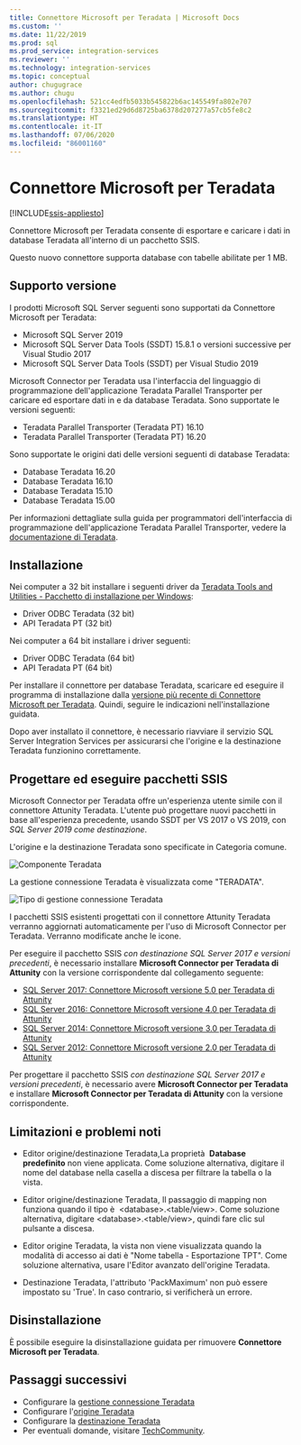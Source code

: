 ```yaml
---
title: Connettore Microsoft per Teradata | Microsoft Docs
ms.custom: ''
ms.date: 11/22/2019
ms.prod: sql
ms.prod_service: integration-services
ms.reviewer: ''
ms.technology: integration-services
ms.topic: conceptual
author: chugugrace
ms.author: chugu
ms.openlocfilehash: 521cc4edfb5033b545822b6ac145549fa802e707
ms.sourcegitcommit: f3321ed29d6d8725ba6378d207277a57cb5fe8c2
ms.translationtype: HT
ms.contentlocale: it-IT
ms.lasthandoff: 07/06/2020
ms.locfileid: "86001160"
---
```

# <a name="microsoft-connector-for-teradata"></a>Connettore Microsoft per Teradata

[!INCLUDE[ssis-appliesto](../../includes/ssis-appliesto-ssvrpluslinux-asdb-asdw-xxx.md)]

Connettore Microsoft per Teradata consente di esportare e caricare i dati in database Teradata all'interno di un pacchetto SSIS.

Questo nuovo connettore supporta database con tabelle abilitate per 1 MB.

## <a name="version-support"></a>Supporto versione

I prodotti Microsoft SQL Server seguenti sono supportati da Connettore Microsoft per Teradata:

- Microsoft SQL Server 2019
- Microsoft SQL Server Data Tools (SSDT) 15.8.1 o versioni successive per Visual Studio 2017
- Microsoft SQL Server Data Tools (SSDT) per Visual Studio 2019

Microsoft Connector per Teradata usa l'interfaccia del linguaggio di programmazione dell'applicazione Teradata Parallel Transporter per caricare ed esportare dati in e da database Teradata. Sono supportate le versioni seguenti:

- Teradata Parallel Transporter (Teradata PT) 16.10
- Teradata Parallel Transporter (Teradata PT) 16.20

Sono supportate le origini dati delle versioni seguenti di database Teradata:

- Database Teradata 16.20
- Database Teradata 16.10
- Database Teradata 15.10
- Database Teradata 15.00

Per informazioni dettagliate sulla guida per programmatori dell'interfaccia di programmazione dell'applicazione Teradata Parallel Transporter, vedere la [documentazione di Teradata](https://docs.teradata.com/).

## <a name="installation"></a>Installazione

Nei computer a 32 bit installare i seguenti driver da [Teradata Tools and Utilities - Pacchetto di installazione per Windows](https://downloads.teradata.com/download/tools/teradata-tools-and-utilities-windows-installation-package):

- Driver ODBC Teradata (32 bit)
- API Teradata PT (32 bit)

Nei computer a 64 bit installare i driver seguenti:

- Driver ODBC Teradata (64 bit)
- API Teradata PT (64 bit)

Per installare il connettore per database Teradata, scaricare ed eseguire il programma di installazione dalla [versione più recente di Connettore Microsoft per Teradata](https://www.microsoft.com/download/details.aspx?id=100599). Quindi, seguire le indicazioni nell'installazione guidata.

Dopo aver installato il connettore, è necessario riavviare il servizio SQL Server Integration Services per assicurarsi che l'origine e la destinazione Teradata funzionino correttamente.

## <a name="design-and-execute-ssis-packages"></a>Progettare ed eseguire pacchetti SSIS

Microsoft Connector per Teradata offre un'esperienza utente simile con il connettore Attunity Teradata. L'utente può progettare nuovi pacchetti in base all'esperienza precedente, usando SSDT per VS 2017 o VS 2019, con *SQL Server 2019 come destinazione*.

L'origine e la destinazione Teradata sono specificate in Categoria comune.

![Componente Teradata](media/teradata-component.png)

La gestione connessione Teradata è visualizzata come "TERADATA".

![Tipo di gestione connessione Teradata](media/teradata-connection-manager-type.png)

I pacchetti SSIS esistenti progettati con il connettore Attunity Teradata verranno aggiornati automaticamente per l'uso di Microsoft Connector per Teradata. Verranno modificate anche le icone.

Per eseguire il pacchetto SSIS *con destinazione SQL Server 2017 e versioni precedenti*, è necessario installare **Microsoft Connector per Teradata di Attunity** con la versione corrispondente dal collegamento seguente:

- [SQL Server 2017: Connettore Microsoft versione 5.0 per Teradata di Attunity](https://www.microsoft.com/download/details.aspx?id=55179)
- [SQL Server 2016: Connettore Microsoft versione 4.0 per Teradata di Attunity](https://www.microsoft.com/download/details.aspx?id=52950)
- [SQL Server 2014: Connettore Microsoft versione 3.0 per Teradata di Attunity](https://www.microsoft.com/download/details.aspx?id=44582)
- [SQL Server 2012: Connettore Microsoft versione 2.0 per Teradata di Attunity](https://www.microsoft.com/download/details.aspx?id=29283)

Per progettare il pacchetto SSIS *con destinazione SQL Server 2017 e versioni precedenti*, è necessario avere **Microsoft Connector per Teradata** e installare **Microsoft Connector per Teradata di Attunity** con la versione corrispondente.

## <a name="limitationsandknownissues"></a>Limitazioni e problemi noti

- Editor origine/destinazione Teradata,La proprietà  **Database predefinito** non viene applicata. Come soluzione alternativa, digitare il nome del database nella casella a discesa per filtrare la tabella o la vista.

- Editor origine/destinazione Teradata, Il passaggio di mapping non funziona quando il tipo è  \<database>.<table/view>. Come soluzione alternativa, digitare \<database>.<table/view>, quindi fare clic sul pulsante a discesa.

- Editor origine Teradata, la vista non viene visualizzata quando la modalità di accesso ai dati è "Nome tabella - Esportazione TPT". Come soluzione alternativa, usare l'Editor avanzato dell'origine Teradata.

- Destinazione Teradata, l'attributo 'PackMaximum' non può essere impostato su 'True'. In caso contrario, si verificherà un errore.

## <a name="uninstallation"></a>Disinstallazione

È possibile eseguire la disinstallazione guidata per rimuovere **Connettore Microsoft per Teradata**.

## <a name="next-steps"></a>Passaggi successivi

- Configurare la [gestione connessione Teradata](teradata-connection-manager.md)
- Configurare l'[origine Teradata](teradata-source.md)
- Configurare la [destinazione Teradata](teradata-destination.md)
- Per eventuali domande, visitare [TechCommunity](https://aka.ms/AA6iwdw).
